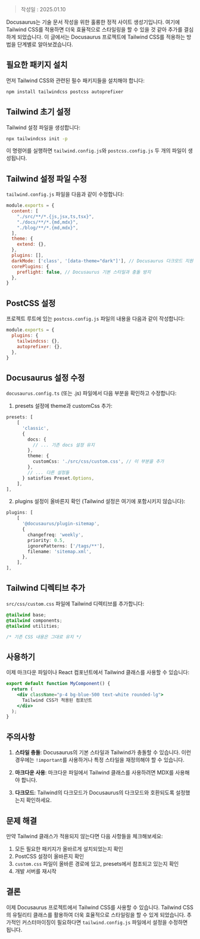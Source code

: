 > 작성일 : 2025.01.10

Docusaurus는 기술 문서 작성을 위한 훌륭한 정적 사이트 생성기입니다. 여기에 Tailwind CSS를 적용하면 더욱 효율적으로 스타일링을 할 수 있을 것 같아 추가를 결심하게 되었습니다. 이 글에서는 Docusaurus 프로젝트에 Tailwind CSS를 적용하는 방법을 단계별로 알아보겠습니다.

## 필요한 패키지 설치

먼저 Tailwind CSS와 관련된 필수 패키지들을 설치해야 합니다:

```bash
npm install tailwindcss postcss autoprefixer
```

## Tailwind 초기 설정

Tailwind 설정 파일을 생성합니다:

```bash
npx tailwindcss init -p
```

이 명령어를 실행하면 `tailwind.config.js`와 `postcss.config.js` 두 개의 파일이 생성됩니다.

## Tailwind 설정 파일 수정

`tailwind.config.js` 파일을 다음과 같이 수정합니다:

```javascript
module.exports = {
  content: [
    "./src/**/*.{js,jsx,ts,tsx}",
    "./docs/**/*.{md,mdx}",
    "./blog/**/*.{md,mdx}",
  ],
  theme: {
    extend: {},
  },
  plugins: [],
  darkMode: ['class', '[data-theme="dark"]'], // Docusaurus 다크모드 지원
  corePlugins: {
    preflight: false, // Docusaurus 기본 스타일과 충돌 방지
  },
}
```

## PostCSS 설정

프로젝트 루트에 있는 `postcss.config.js` 파일의 내용을 다음과 같이 작성합니다:

```javascript
module.exports = {
  plugins: {
    tailwindcss: {},
    autoprefixer: {},
  },
}
```

## Docusaurus 설정 수정

`docusaurus.config.ts` (또는 .js) 파일에서 다음 부분을 확인하고 수정합니다:

1. presets 설정에 theme과 customCss 추가:
```typescript
presets: [
    [
      'classic',
      {
        docs: {
          // ... 기존 docs 설정 유지
        },
        theme: {
          customCss: './src/css/custom.css', // 이 부분을 추가
        },
        // ... 다른 설정들
      } satisfies Preset.Options,
    ],
],
```

2. plugins 설정이 올바른지 확인 (Tailwind 설정은 여기에 포함시키지 않습니다):
```typescript
plugins: [
    [
      '@docusaurus/plugin-sitemap',
      {
        changefreq: 'weekly',
        priority: 0.5,
        ignorePatterns: ['/tags/**'],
        filename: 'sitemap.xml',
      },
    ],
],
```

## Tailwind 디렉티브 추가

`src/css/custom.css` 파일에 Tailwind 디렉티브를 추가합니다:

```css
@tailwind base;
@tailwind components;
@tailwind utilities;

/* 기존 CSS 내용은 그대로 유지 */
```

## 사용하기

이제 마크다운 파일이나 React 컴포넌트에서 Tailwind 클래스를 사용할 수 있습니다:

```jsx
export default function MyComponent() {
  return (
    <div className="p-4 bg-blue-500 text-white rounded-lg">
      Tailwind CSS가 적용된 컴포넌트
    </div>
  );
}
```

## 주의사항

1. **스타일 충돌**: Docusaurus의 기본 스타일과 Tailwind가 충돌할 수 있습니다. 이런 경우에는 `!important`를 사용하거나 특정 스타일을 재정의해야 할 수 있습니다.

2. **마크다운 사용**: 마크다운 파일에서 Tailwind 클래스를 사용하려면 MDX를 사용해야 합니다.

3. **다크모드**: Tailwind의 다크모드가 Docusaurus의 다크모드와 호환되도록 설정했는지 확인하세요.

## 문제 해결

만약 Tailwind 클래스가 적용되지 않는다면 다음 사항들을 체크해보세요:

1. 모든 필요한 패키지가 올바르게 설치되었는지 확인
2. PostCSS 설정이 올바른지 확인
3. `custom.css` 파일이 올바른 경로에 있고, presets에서 참조되고 있는지 확인
4. 개발 서버를 재시작

## 결론

이제 Docusaurus 프로젝트에서 Tailwind CSS를 사용할 수 있습니다. Tailwind CSS의 유틸리티 클래스를 활용하여 더욱 효율적으로 스타일링을 할 수 있게 되었습니다. 추가적인 커스터마이징이 필요하다면 `tailwind.config.js` 파일에서 설정을 수정하면 됩니다.
